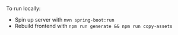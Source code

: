 
To run locally:
- Spin up server with `mvn spring-boot:run`
- Rebuild frontend with `npm run generate && npm run copy-assets`
